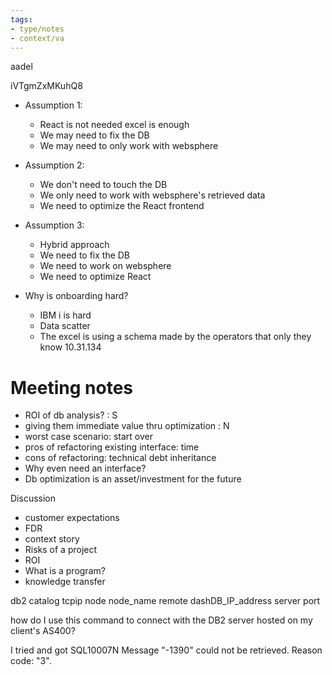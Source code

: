 ```yaml
---
tags: 
- type/notes
- context/va
---
```

aadel
 
iVTgmZxMKuhQ8
 
- Assumption 1: 
	- React is not needed excel is enough
	- We may need to fix the DB
	- We may need to only work with websphere
- Assumption 2:
	- We don't need to touch the DB
	- We only need to work with websphere's retrieved data
	- We need to optimize the React frontend
- Assumption 3:
	- Hybrid approach
	- We need to fix the DB
	- We need to work on websphere
	- We need to optimize React

- Why is onboarding hard?
	- IBM i is hard
	- Data scatter
	- The excel is using a schema made by the operators that only they know
10.31.134
# Meeting notes

- ROI of db analysis? : S
- giving them immediate value thru optimization : N
- worst case scenario: start over
- pros of refactoring existing interface: time
- cons of refactoring: technical debt inheritance
- Why even need an interface?
- Db optimization is an asset/investment for the future

Discussion

- customer expectations
- FDR
- context story
- Risks of a project
- ROI
- What is a program?
- knowledge transfer

db2 catalog tcpip node node_name remote dashDB_IP_address server port

how do I use this command to connect with the DB2 server hosted on my client's AS400?

I tried and got SQL10007N Message "-1390" could not be retrieved. Reason code: "3".